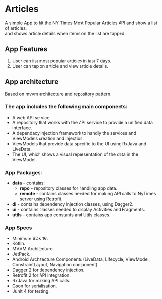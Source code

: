 # Articles

A simple App to	hit	the	NY Times	Most	Popular	Articles	API	and	show	a	list	of	articles,	
and	shows article	details	when	items	on the	list	are	tapped.


## App Features
1. User can list most popular articles in last 7 days.
2. User can tap on article and view article details.

## App architecture
Based on mvvm architecture and repository pattern.

### The app includes the following main components:
 
* A web API service.
* A repository that works with the API service to provide a unified data interface.
* A dependacy injection framework to handly the services and ViewModels creation and injection.
* ViewModels that provide data specific to the UI using RxJava and LiveData.
* The UI, which shows a visual representation of the data in the ViewModel.

### App Packages:
* **data** - contains:
  * **repo** -  repository classes for handling app data.
  * **remote** - contains classes needed for making API calls to NyTimes server using Retrofit.
* **di** - contains dependency injection classes, using Dagger2.
* **ui** - contains classes needed to display Activities and Fragments.
* **utils** - contains app constants and Utils classes.


### App Specs
* Minimum SDK 16.
* Kotlin.
* MVVM Architecture.
* JetPack.
* Android Architecture Components (LiveData, Lifecycle, ViewModel, ConstraintLayout, Navigation component)
* Dagger 2 for dependency injection.
* Retrofit 2 for API integration.
* RxJava for making API calls.
* Gson for serialisation.
* Junit 4 for testing.

